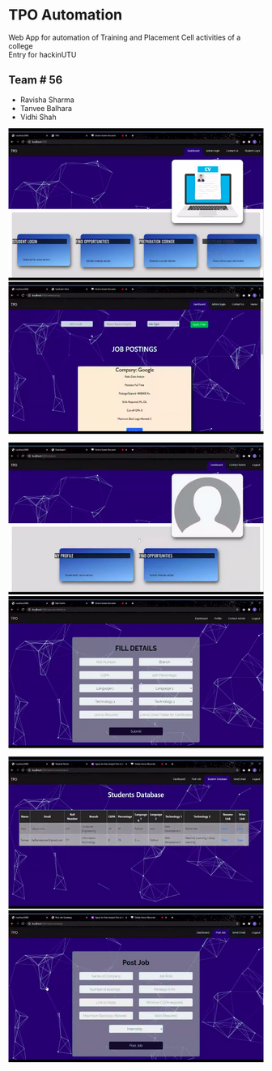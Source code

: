# TPO Automation

Web App for automation of Training and Placement Cell activities of a college  
Entry for hackinUTU

## Team # 56
- Ravisha Sharma
- Tanvee Balhara
- Vidhi Shah

<img src="https://github.com/tanvee09/tanvee09/blob/master/images/Screenshot%20from%202020-10-25%2014-18-26.png" height=300> <img src="https://github.com/tanvee09/tanvee09/blob/master/images/Screenshot%20from%202020-10-25%2014-19-27.png" height=300> 
  
<img src="https://github.com/tanvee09/tanvee09/blob/master/images/Screenshot%20from%202020-10-25%2014-18-46.png" height=300> <img src="https://github.com/tanvee09/tanvee09/blob/master/images/Screenshot%20from%202020-10-25%2014-19-03.png" height=300>  
  
<img src="https://github.com/tanvee09/tanvee09/blob/master/images/Screenshot%20from%202020-10-25%2014-21-16.png" height=300> <img src="https://github.com/tanvee09/tanvee09/blob/master/images/Screenshot%20from%202020-10-25%2014-20-31.png" height=300>  
